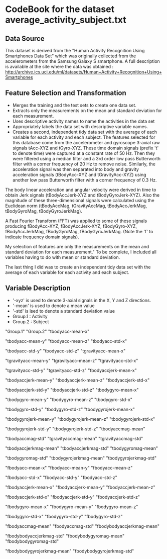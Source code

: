 CodeBook for the dataset average_activity_subject.txt
======================================================

Data Source
------------
This dataset is derived from the "Human Activity Recognition Using Smartphones Data Set" which was originally collected from the accelerometers from the Samsung Galaxy S smartphone.  A full description is available at the site where the data was obtained : http://archive.ics.uci.edu/ml/datasets/Human+Activity+Recognition+Using+Smartphones

Feature Selection and Transformation
-------------------------------------

*    Merges the training and the test sets to create one data set.
*    Extracts only the measurements on the mean and standard deviation for each measurement. 
*    Uses descriptive activity names to name the activities in the data set
*    Appropriately labels the data set with descriptive variable names. 
*    Creates a second, independent tidy data set with the average of each variable for each activity and each subject. 
The features selected for this database come from the accelerometer and gyroscope 3-axial raw signals tAcc-XYZ and tGyro-XYZ. These time domain signals (prefix 't' to denote time) were captured at a constant rate of 50 Hz. Then they were filtered using a median filter and a 3rd order low pass Butterworth filter with a corner frequency of 20 Hz to remove noise. Similarly, the acceleration signal was then separated into body and gravity acceleration signals (tBodyAcc-XYZ and tGravityAcc-XYZ) using another low pass Butterworth filter with a corner frequency of 0.3 Hz.

The body linear acceleration and angular velocity were derived in time to obtain Jerk signals (tBodyAccJerk-XYZ and tBodyGyroJerk-XYZ). Also the magnitude of these three-dimensional signals were calculated using the Euclidean norm (tBodyAccMag, tGravityAccMag, tBodyAccJerkMag, tBodyGyroMag, tBodyGyroJerkMag).

A Fast Fourier Transform (FFT) was applied to some of these signals producing fBodyAcc-XYZ, fBodyAccJerk-XYZ, fBodyGyro-XYZ, fBodyAccJerkMag, fBodyGyroMag, fBodyGyroJerkMag. (Note the 'f' to indicate frequency domain signals).

My selection of features are only the measurements on the mean and standard deviation for each measurement." To be complete, I included all variables having to do with mean or standard deviation.

The last thing I did was to create an  independent tidy data set with the average of each variable for each activity and each subject.
 

Variable Description
-----------------------
* '-xyz' is used to denote 3-axial signals in the X, Y and Z directions.
* '-mean' is used to denote a mean value
* '-std' is ised to denote a standard deviation value
* Group.1                 : Activity
* Group.2                 : Subject



"Group.1"                   "Group.2"                   "tbodyacc-mean-x"   

"tbodyacc-mean-y"           "tbodyacc-mean-z"           "tbodyacc-std-x"      

"tbodyacc-std-y"            "tbodyacc-std-z"            "tgravityacc-mean-x"       

"tgravityacc-mean-y"        "tgravityacc-mean-z"        "tgravityacc-std-x"       

"tgravityacc-std-y"         "tgravityacc-std-z"         "tbodyaccjerk-mean-x"      

"tbodyaccjerk-mean-y"       "tbodyaccjerk-mean-z"       "tbodyaccjerk-std-x"       

"tbodyaccjerk-std-y"        "tbodyaccjerk-std-z"        "tbodygyro-mean-x"         

"tbodygyro-mean-y"          "tbodygyro-mean-z"          "tbodygyro-std-x"          

"tbodygyro-std-y"           "tbodygyro-std-z"           "tbodygyrojerk-mean-x"     

"tbodygyrojerk-mean-y"      "tbodygyrojerk-mean-z"      "tbodygyrojerk-std-x"      

"tbodygyrojerk-std-y"       "tbodygyrojerk-std-z"       "tbodyaccmag-mean"         

"tbodyaccmag-std"           "tgravityaccmag-mean"       "tgravityaccmag-std"       

"tbodyaccjerkmag-mean"      "tbodyaccjerkmag-std"       "tbodygyromag-mean"        

"tbodygyromag-std"          "tbodygyrojerkmag-mean"     "tbodygyrojerkmag-std"     

"fbodyacc-mean-x"           "fbodyacc-mean-y"           "fbodyacc-mean-z"          

"fbodyacc-std-x"            "fbodyacc-std-y"            "fbodyacc-std-z"           

"fbodyaccjerk-mean-x"       "fbodyaccjerk-mean-y"       "fbodyaccjerk-mean-z"      

"fbodyaccjerk-std-x"        "fbodyaccjerk-std-y"        "fbodyaccjerk-std-z"       

"fbodygyro-mean-x"          "fbodygyro-mean-y"          "fbodygyro-mean-z"         

"fbodygyro-std-x"           "fbodygyro-std-y"           "fbodygyro-std-z"

"fbodyaccmag-mean"          "fbodyaccmag-std"           "fbodybodyaccjerkmag-mean"

"fbodybodyaccjerkmag-std"   "fbodybodygyromag-mean"     "fbodybodygyromag-std"     

"fbodybodygyrojerkmag-mean" "fbodybodygyrojerkmag-std" 
 


